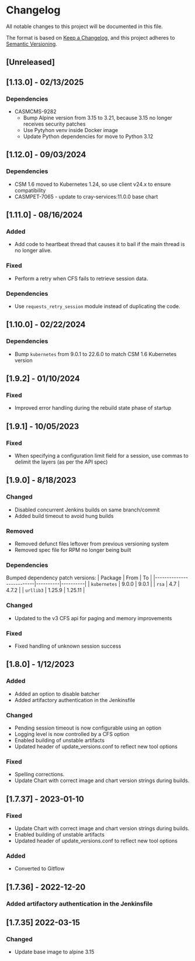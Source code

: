 # Changelog
All notable changes to this project will be documented in this file.

The format is based on [Keep a Changelog](https://keepachangelog.com/en/1.0.0/),
and this project adheres to [Semantic Versioning](https://semver.org/spec/v2.0.0.html).

## [Unreleased]

## [1.13.0] - 02/13/2025
### Dependencies
- CASMCMS-9282
  - Bump Alpine version from 3.15 to 3.21, because 3.15 no longer receives security patches
  - Use Pytyhon venv inside Docker image
  - Update Python dependencies for move to Python 3.12

## [1.12.0] - 09/03/2024
### Dependencies
- CSM 1.6 moved to Kubernetes 1.24, so use client v24.x to ensure compatibility
- CASMPET-7065 - update to cray-services:11.0.0 base chart

## [1.11.0] - 08/16/2024
### Added
- Add code to heartbeat thread that causes it to bail if the main thread is no longer alive.

### Fixed
- Perform a retry when CFS fails to retrieve session data.

### Dependencies
- Use `requests_retry_session` module instead of duplicating the code.

## [1.10.0] - 02/22/2024
### Dependencies
- Bump `kubernetes` from 9.0.1 to 22.6.0 to match CSM 1.6 Kubernetes version

## [1.9.2] - 01/10/2024
### Fixed
- Improved error handling during the rebuild state phase of startup

## [1.9.1] - 10/05/2023
### Fixed
- When specifying a configuration limit field for a session, use commas to delimit the
  layers (as per the API spec)

## [1.9.0] - 8/18/2023
### Changed
- Disabled concurrent Jenkins builds on same branch/commit
- Added build timeout to avoid hung builds

### Removed
- Removed defunct files leftover from previous versioning system
- Removed spec file for RPM no longer being built

### Dependencies
Bumped dependency patch versions:
| Package                  | From     | To       |
|--------------------------|----------|----------|
| `kubernetes`             | 9.0.0    | 9.0.1    |
| `rsa`                    | 4.7      | 4.7.2    |
| `urllib3`                | 1.25.9   | 1.25.11  |

### Changed
- Updated to the v3 CFS api for paging and memory improvements

### Fixed
- Fixed handling of unknown session success

## [1.8.0] - 1/12/2023
### Added
- Added an option to disable batcher
- Added artifactory authentication in the Jenkinsfile

### Changed
- Pending session timeout is now configurable using an option
- Logging level is now controlled by a CFS option
- Enabled building of unstable artifacts
- Updated header of update_versions.conf to reflect new tool options

### Fixed
- Spelling corrections.
- Update Chart with correct image and chart version strings during builds.

## [1.7.37] - 2023-01-10
### Fixed
- Update Chart with correct image and chart version strings during builds.
- Enabled building of unstable artifacts
- Updated header of update_versions.conf to reflect new tool options
### Added
- Converted to Gitflow

## [1.7.36] - 2022-12-20
### Added artifactory authentication in the Jenkinsfile

## [1.7.35] 2022-03-15
### Changed
- Update base image to alpine 3.15
